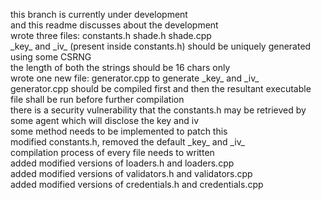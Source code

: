 this branch is currently under development\
and this readme discusses about the development\
wrote three files: constants.h shade.h shade.cpp\
\_key\_ and \_iv\_ (present inside constants.h) should be uniquely generated using some CSRNG\
the length of both the strings should be 16 chars only\
wrote one new file: generator.cpp to generate \_key\_ and \_iv\_\
generator.cpp should be compiled first and then the resultant executable file shall be run before further compilation\
there is a security vulnerability that the constants.h may be retrieved by some agent which will disclose the key and iv\
some method needs to be implemented to patch this\
modified constants.h, removed the default \_key\_ and \_iv\_\
compilation process of every file needs to written\
added modified versions of loaders.h and loaders.cpp\
added modified versions of validators.h and validators.cpp\
added modified versions of credentials.h and credentials.cpp
